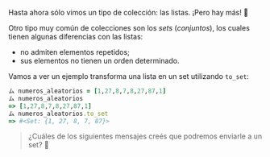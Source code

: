 Hasta ahora sólo vimos un tipo de colección: las listas. ¡Pero hay más! :raised_hands:

Otro tipo muy común de colecciones son los _sets_ (_conjuntos_), los cuales tienen algunas diferencias con las listas:

* no admiten elementos repetidos;
* sus elementos no tienen un orden determinado.

Vamos a ver un ejemplo transforma una lista en un set utilizando `to_set`:

```ruby
ム numeros_aleatorios = [1,27,8,7,8,27,87,1]
ム numeros_aleatorios
=> [1,27,8,7,8,27,87,1]
ム numeros_aleatorios.to_set
=> #<Set: {1, 27, 8, 7, 87}>
```

> ¿Cuáles de los siguientes mensajes creés que podremos enviarle a un set? :thinking: